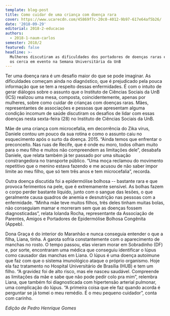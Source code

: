 ```yaml
---
template: blog-post
title: Como cuidar de uma criança com doença rara
cover: https://www.ucarecdn.com/45869f7c-20c0-4012-9b97-617e64af5b26/
date: '2018-09-29'
editorial: 2018-2-educacao
authors:
  - 2018-1-naum-carlos
semester: 2018/2
featured: false
headline: >-
  Mulheres discutiram as dificuldades dos portadores de doenças raras e de quem
  os cerca em evento na Semana Universitária da UnB
---
```

Ter uma doença rara é um desafio maior do que se pode imaginar. As dificuldades começam ainda no diagnóstico, que é prejudicado pela pouca informação que se tem a respeito dessas enfermidades. É com o intuito de gerar diálogos sobre o assunto que o Instituto de Ciências Sociais da UnB (ICS) realizou uma mesa, composta, coincidentemente, apenas por mulheres, sobre como cuidar de crianças com doenças raras. Mães, representantes de associações e pessoas que apresentam alguma condição incomum de saúde discutiram os desafios de lidar com essas doenças nesta sexta-feira (28) no Instituto de Ciências Sociais da UnB.

Mãe de uma criança com microcefalia, em decorrência do Zika vírus, Daniele contou um pouco da sua rotina e como o assunto caiu no esquecimento após o surto da doença. 2015. “Ainda temos que enfrentar o preconceito. Nas ruas de Recife, que é onde eu moro, todos olham muito para o meu filho e muitos não compreendem as limitações dele”, desabafa Daniele, que relata também já ter passado por uma situação constrangedora no transporte público. “Uma moça reclamou do movimento repetitivo que o menino estava fazendo e me acusou de não saber impor limite ao meu filho, que só tem três anos e tem microcefalia”, recorda.

Outra doença discutida foi a epidermólise bolhosa -- bastante rara e que provoca ferimentos na pele, que é extremamente sensível. As bolhas fazem o corpo perder bastante líquido, junto com o sangue das lesões, o que geralmente causa quadros de anemia e desnutrição nas pessoas com a enfermidade. “Minha mãe teve muitos filhos, três deles tinham muitas bolas, não conseguiam mamar e morreram sem que as doenças fossem diagnosticadas”, relata Iolanda Rocha, representante da Associação de Parentes, Amigos e Portadores de Epidermólise Bolhosa Congênita (Appeb).

Dona Graça é do interior do Maranhão e nunca conseguia entender o que a filha, Liana, tinha. A garota sofria constantemente com o aparecimento de manchas no rosto. O tempo passou, elas vieram morar em Sobradinho (DF) e, por sorte, encontraram uma médica que conseguiu identificar o lúpus como causador das manchas em Liana. O lúpus é uma doença autoimune que faz com que o sistema imunológico ataque o próprio organismo. Hoje ela faz tratamento no Hospital Universitário de Brasília (HUB) e tem um filho. “A gravidez foi de alto risco, mas ele nasceu saudável. Compreende as limitações da mãe e sabe que não pode pedir colo pra mim”, relembra Liana, que também foi diagnosticada com hipertensão arterial pulmonar, uma complicação do lúpus. “A primeira coisa que ele faz quando acorda é perguntar se já tomei o meu remédio. É o meu pequeno cuidador”, conta com carinho.



_Edição de Pedro Henrique Gomes_
